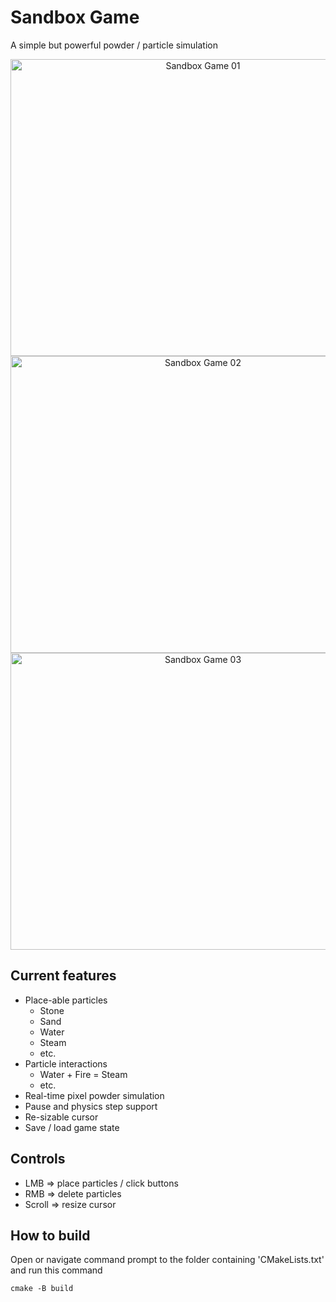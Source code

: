 # Sandbox Game
A simple but powerful powder / particle simulation

<p align="center">
  <img width="600" height="475" alt="Sandbox Game 01" src="https://github.com/user-attachments/assets/7390709d-8254-498f-a1d4-f437ea509c7e" />
  <img width="600" height="475" alt="Sandbox Game 02" src="https://github.com/user-attachments/assets/2bd5ee4c-ce57-4a16-b54f-ac2021da9d6b" />
  <img width="600" height="475" alt="Sandbox Game 03" src="https://github.com/user-attachments/assets/e318047d-e5ea-4ddc-ba1d-2d42e37f18c3" />
</p>

## Current features
- Place-able particles
  - Stone
  - Sand
  - Water
  - Steam
  - etc.
- Particle interactions
  - Water + Fire = Steam
  - etc.
- Real-time pixel powder simulation
- Pause and physics step support
- Re-sizable cursor
- Save / load game state

## Controls
- LMB => place particles / click buttons
- RMB => delete particles
- Scroll => resize cursor

## How to build
Open or navigate command prompt to the folder containing 'CMakeLists.txt' and run this command

`cmake -B build`
